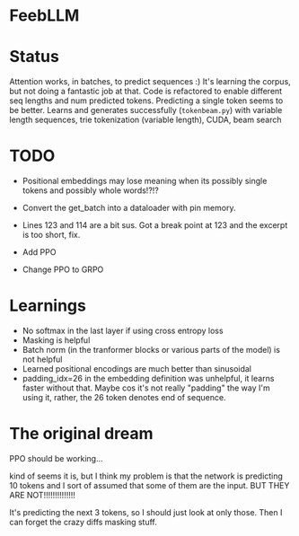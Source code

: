 # FeebLLM

# Status

Attention works, in batches, to predict sequences :)
It's learning the corpus, but not doing a fantastic job at that. Code is refactored to enable different seq lengths and num predicted tokens. Predicting a single token seems to be better.
Learns and generates successfully (`tokenbeam.py`) with variable length sequences, trie tokenization (variable length), CUDA, beam search

# TODO

* Positional embeddings may lose meaning when its possibly single tokens and possibly whole words!?!?
* Convert the get_batch into a dataloader with pin memory.
* Lines 123 and 114 are a bit sus. Got a break point at 123 and the excerpt is too short, fix.

* Add PPO
* Change PPO to GRPO

# Learnings
* No softmax in the last layer if using cross entropy loss
* Masking is helpful
* Batch norm (in the tranformer blocks or various parts of the model) is not helpful
* Learned positional encodings are much better than sinusoidal
* padding_idx=26 in the embedding definition was unhelpful, it learns faster without that. Maybe cos it's not really "padding" the way I'm using it, rather, the 26 token denotes end of sequence.

# The original dream

PPO should be working... 

kind of seems it is, but I think my problem is that the network is predicting 10 tokens
and I sort of assumed that some of them are the input. BUT THEY ARE NOT!!!!!!!!!!!!!!

It's predicting the next 3 tokens, so I should just look at only those. Then I can forget
the crazy diffs masking stuff.